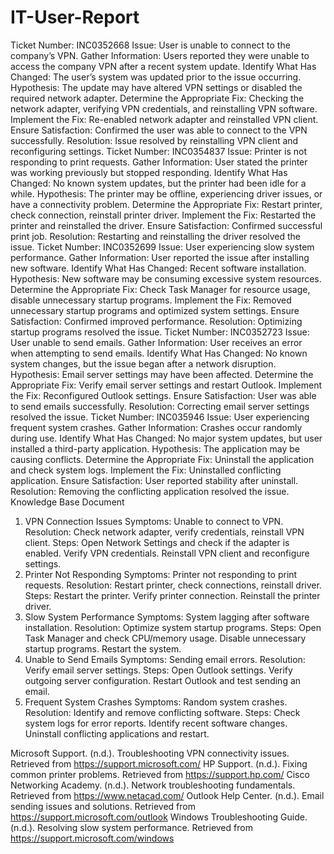 # IT-User-Report

Ticket Number: INC0352668
Issue: User is unable to connect to the company’s VPN. Gather Information: Users reported they were unable to access the company VPN after a recent system update. Identify What Has Changed: The user’s system was updated prior to the issue occurring. Hypothesis: The update may have altered VPN settings or disabled the required network adapter. Determine the Appropriate Fix: Checking the network adapter, verifying VPN credentials, and reinstalling VPN software. Implement the Fix: Re-enabled network adapter and reinstalled VPN client. Ensure Satisfaction: Confirmed the user was able to connect to the VPN successfully. Resolution: Issue resolved by reinstalling VPN client and reconfiguring settings.
Ticket Number: INC0354837
Issue: Printer is not responding to print requests. Gather Information: User stated the printer was working previously but stopped responding. Identify What Has Changed: No known system updates, but the printer had been idle for a while. Hypothesis: The printer may be offline, experiencing driver issues, or have a connectivity problem. Determine the Appropriate Fix: Restart printer, check connection, reinstall printer driver. Implement the Fix: Restarted the printer and reinstalled the driver. Ensure Satisfaction: Confirmed successful print job. Resolution: Restarting and reinstalling the driver resolved the issue.
Ticket Number: INC0352699
Issue: User experiencing slow system performance. Gather Information: User reported the issue after installing new software. Identify What Has Changed: Recent software installation. Hypothesis: New software may be consuming excessive system resources. Determine the Appropriate Fix: Check Task Manager for resource usage, disable unnecessary startup programs. Implement the Fix: Removed unnecessary startup programs and optimized system settings. Ensure Satisfaction: Confirmed improved performance. Resolution: Optimizing startup programs resolved the issue.
Ticket Number: INC0352723
Issue: User unable to send emails. Gather Information: User receives an error when attempting to send emails. Identify What Has Changed: No known system changes, but the issue began after a network disruption. Hypothesis: Email server settings may have been affected. Determine the Appropriate Fix: Verify email server settings and restart Outlook. Implement the Fix: Reconfigured Outlook settings. Ensure Satisfaction: User was able to send emails successfully. Resolution: Correcting email server settings resolved the issue.
Ticket Number: INC035946
Issue: User experiencing frequent system crashes. Gather Information: Crashes occur randomly during use. Identify What Has Changed: No major system updates, but user installed a third-party application. Hypothesis: The application may be causing conflicts. Determine the Appropriate Fix: Uninstall the application and check system logs. Implement the Fix: Uninstalled conflicting application. Ensure Satisfaction: User reported stability after uninstall. Resolution: Removing the conflicting application resolved the issue.
Knowledge Base Document
1. VPN Connection Issues
Symptoms: Unable to connect to VPN. Resolution: Check network adapter, verify credentials, reinstall VPN client. Steps:
Open Network Settings and check if the adapter is enabled.
Verify VPN credentials.
Reinstall VPN client and reconfigure settings.
2. Printer Not Responding
Symptoms: Printer not responding to print requests. Resolution: Restart printer, check connections, reinstall driver. Steps:
Restart the printer.
Verify printer connection.
Reinstall the printer driver.
3. Slow System Performance
Symptoms: System lagging after software installation. Resolution: Optimize system startup programs. Steps:
Open Task Manager and check CPU/memory usage.
Disable unnecessary startup programs.
Restart the system.
4. Unable to Send Emails
Symptoms: Sending email errors. Resolution: Verify email server settings. Steps:
Open Outlook settings.
Verify outgoing server configuration.
Restart Outlook and test sending an email.
5. Frequent System Crashes
Symptoms: Random system crashes. Resolution: Identify and remove conflicting software. Steps:
Check system logs for error reports.
Identify recent software changes.
Uninstall conflicting applications and restart.

Microsoft Support. (n.d.). Troubleshooting VPN connectivity issues. Retrieved from https://support.microsoft.com/
HP Support. (n.d.). Fixing common printer problems. Retrieved from https://support.hp.com/
Cisco Networking Academy. (n.d.). Network troubleshooting fundamentals. Retrieved from https://www.netacad.com/
Outlook Help Center. (n.d.). Email sending issues and solutions. Retrieved from https://support.microsoft.com/outlook
Windows Troubleshooting Guide. (n.d.). Resolving slow system performance. Retrieved from https://support.microsoft.com/windows
